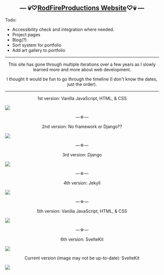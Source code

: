 <h2 align="center">— 💀♡<a target="_blank" href="https://deadinsideartist.art/">RodFireProductions Website</a>♡💀 —</h2>

Todo:
* Accessibility check and integration where needed.
* Project pages
* Blog(?)
* Sort system for portfolio
* Add art gallery to portfolio

<hr>

<p align="center">
  This site has gone through multiple iterations over a few years as I slowly learned more and more about web development.
</p>
<p align="center">
  I thought it would be fun to go through the timeline (I don't know the dates, just the order).
</p>

<hr>

<p align="center">
  1st version: Vanilla JavaScript, HTML, & CSS
</p>
<img src="https://deadinsideartist.art/oldsite1.png" align="center">
<p align="center">—☆—</p>

<p align="center">
  2nd version: No framework or Django??
</p>
<img src="https://deadinsideartist.art/oldsite2.png" align="center">
<p align="center">—☆—</p>

<p align="center">
  3rd version: Django
</p>
<img src="https://deadinsideartist.art/oldsite3.png" align="center">
<p align="center">—☆—</p>

<p align="center">
  4th version: Jekyll
</p>
<img src="https://deadinsideartist.art/oldsite4.png" align="center">
<p align="center">—☆—</p>

<p align="center">
  5th version: Vanilla JavaScript, HTML, & CSS
</p>
<img src="https://deadinsideartist.art/oldsite5.png" align="center">
<p align="center">—☆—</p>

<p align="center">
  6th version: SvelteKit
</p>
<img src="https://deadinsideartist.art/oldsite6.png" align="center">

<p align="center">
  Current version (image may not be up-to-date): SvelteKit
</p>
<img src="https://deadinsideartist.art/currentsite.png" align="center">
